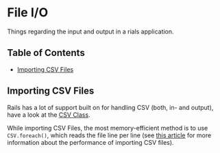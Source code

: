 # File I/O

Things regarding the input and output in a rials application.

## Table of Contents
* [Importing CSV Files](#importing-csv-files)

## Importing CSV Files

Rails has a lot of support built on for handling CSV (both, in- and output),
have a look at the [CSV
Class](https://ruby-doc.org/stdlib-2.0.0/libdoc/csv/rdoc/CSV.html).

While importing CSV Files, the most memory-efficient method is to use
`CSV.foreach()`, which reads the file line per line (see [this
article](https://dalibornasevic.com/posts/68-processing-large-csv-files-with-ruby)
for more information about the performance of importing CSV files).
